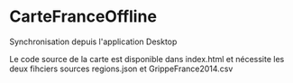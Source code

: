 # CarteFranceOffline
Synchronisation depuis l'application Desktop

Le code source de la carte est disponible dans index.html et nécessite les deux fihciers sources regions.json et GrippeFrance2014.csv
